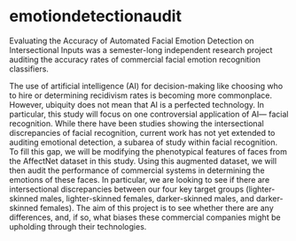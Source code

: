 # emotiondetectionaudit
Evaluating the Accuracy of Automated Facial Emotion Detection on Intersectional Inputs was a semester-long independent research project
auditing the accuracy rates of commercial facial emotion recognition classifiers. 

The use of artificial intelligence (AI) for decision-making like choosing who to hire or determining recidivism rates is becoming more commonplace. However, ubiquity does not mean that AI is a perfected technology. In particular, this study will focus on one controversial application of AI— facial recognition. While there have been studies showing the intersectional discrepancies of facial recognition, current work has not yet extended to auditing emotional detection, a subarea of study within facial recognition. To fill this gap, we will be modifying the phenotypical features of faces from the AffectNet dataset in this study. Using this augmented dataset, we will then audit the performance of commercial systems in determining the emotions of these faces. In particular, we are looking to see if there are intersectional discrepancies between our four key target groups (lighter-skinned males, lighter-skinned females, darker-skinned males, and darker-skinned females). The aim of this project is to see whether there are any differences, and, if so, what biases these commercial companies might be upholding through their technologies.    
